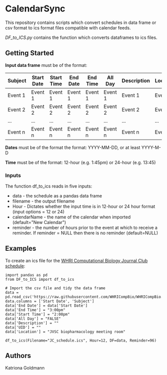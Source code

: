 # CalendarSync

This repository contains scripts which convert schedules in data frame or csv format to ics format files compatible with calendar feeds. 

*DF_to_ICS.py* contains the function which converts dataframes to ics files. 

## Getting Started
**Input data frame** must be of the format:

| Subject       | Start Date | Start Time | End Date | End Time | All Day | Description | Location | UID |
| ------------- | ---------- | ---------- | -------- | -------- | ------- | ----------- | -------- | --- |
| Event 1 | Event 1 | Event 1 | Event 1 | Event 1 | Event 1 | Event 1 | Event 1 | Event 1 |
| Event 2 | Event 2 | Event 2 | Event 2 | Event 2 | Event 2 | Event 2 | Event 2 | Event 2 |
| ... | ... | ... | ... | ... | ... | ... | ... | ... |
| Event n | Event n | Event n | Event n | Event n | Event n | Event n | Event n | Event n |

**Dates** must be of the format the format:  YYYY-MM-DD, or at least YYYY-M-D

**Time** must be of the format: 12-hour (e.g. 1:45pm) or 24-hour (e.g. 13:45)

### Inputs
The function df_to_ics reads in five inputs:
* data - the schedule as a pandas data frame 
* filename - the output filename
* Hour - Dictates whether the input time is in 12-hour or 24 hour format (input options = 12 or 24)
* calendarName - the name of the calendar when imported (default="New Calendar")
* reminder - the number of hours prior to the event at which to receive a reminder. If reminder = NULL then there is no reminder (default=NULL)

## Examples
To create an ics file for the [WHRI Computational Biology Journal Club schedule](https://github.com/WHRICompBio/WHRICompBio.github.io/blob/master/_data/schedule.csv):
```
import pandas as pd
from DF_to_ICS import df_to_ics

# Import the csv file and tidy the data frame
data = pd.read_csv('https://raw.githubusercontent.com/WHRICompBio/WHRICompBio.github.io/master/_data/schedule.csv')
data.columns = ['Start Date', 'Subject']
data['End Date'] = data['Start Date']
data['End Time'] = "3:00pm"
data['Start Time'] = "2:00pm"
data['All Day'] = "FALSE"
data['Description'] = ""
data['UID'] = ""
data['Location'] = "JVSC biopharmacology meeting room"

df_to_ics(Filename="JC_schedule.ics", Hour=12, DF=data, Reminder=96)
```


## Authors
Katriona Goldmann
